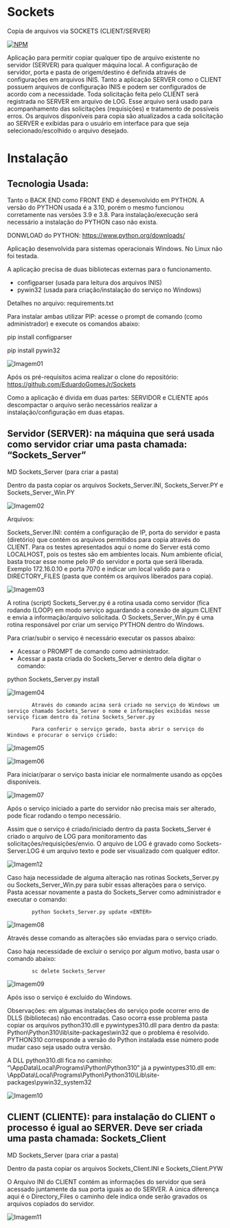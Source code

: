 # Sockets
 Copia de arquivos via SOCKETS (CLIENT/SERVER)
 
 [![NPM](https://img.shields.io/npm/l/react)](https://github.com/EduardoGomesJr/Sockets/blob/main/LICENCE)
 
 Aplicação para permitir copiar qualquer tipo de arquivo existente no servidor (SERVER) para qualquer máquina local. A configuração de servidor, porta e pasta de origem/destino é definida através de configurações em arquivos INIS. Tanto a aplicação SERVER como o CLIENT possuem arquivos de configuração INIS e podem ser configurados de acordo com a necessidade. Toda solicitação feita pelo CLIENT será registrada no SERVER em arquivo de LOG. Esse arquivo será usado para acompanhamento das solicitações (requisições) e tratamento de possíveis erros. Os arquivos disponíveis para copia são atualizados a cada solicitação ao SERVER e exibidas para o usuário em interface para que seja selecionado/escolhido o arquivo desejado.
 
 # Instalação
 
 ## Tecnologia Usada:
 
 Tanto o BACK END como FRONT END é desenvolvido em PYTHON. A versão do PYTHON usada é a 3.10, porém o mesmo funcionou corretamente nas versões 3.9 e 3.8. Para instalação/execução será necessário a instalação do PYTHON caso não exista. 

DONWLOAD do PYTHON: https://www.python.org/downloads/

Aplicação desenvolvida para sistemas operacionais Windows. No Linux não foi testada. 

A aplicação precisa de duas bibliotecas externas para o funcionamento. 

- configparser (usada para leitura dos arquivos INIS) 
- pywin32 (usada para criação/instalação do serviço no Windows)

Detalhes no arquivo: requirements.txt

Para instalar ambas utilizar PIP: acesse o prompt de comando (como administrador) e execute os comandos abaixo:

pip install configparser 

pip install pywin32

![Imagem01](https://github.com/EduardoGomesJr/Sockets/blob/main/Imagens/Figura01.png)

Após os pré-requisitos acima realizar o clone do repositório: https://github.com/EduardoGomesJr/Sockets

Como a aplicação é divida em duas partes: SERVIDOR e CLIENTE após descompactar o arquivo serão necessários realizar a instalação/configuração em duas etapas.

## Servidor (SERVER): na máquina que será usada como servidor criar uma pasta chamada: “Sockets_Server”
MD Sockets_Server (para criar a pasta)

Dentro da pasta copiar os arquivos Sockets_Server.INI, Sockets_Server.PY e Sockets_Server_Win.PY

![Imagem02](https://github.com/EduardoGomesJr/Sockets/blob/main/Imagens/Figura02.png)

Arquivos:

Sockets_Server.INI: contém a configuração de IP, porta do servidor e pasta (diretório) que contém os arquivos permitidos para copia através do CLIENT. Para os testes apresentados aqui o nome do Server está como LOCALHOST, pois os testes são em ambientes locais. Num ambiente oficial, basta trocar esse nome pelo IP do servidor e porta que será liberada. Exemplo 172.16.0.10 e porta 7070 e indicar um local valido para o DIRECTORY_FILES (pasta que contém os arquivos liberados para copia).

![Imagem03](https://github.com/EduardoGomesJr/Sockets/blob/main/Imagens/Figura03.png)

A rotina (script) Sockets_Server.py é a rotina usada como servidor (fica rodando (LOOP) em modo serviço aguardando a conexão de algum CLIENT e envia a informação/arquivo solicitada. 
O Sockets_Server_Win.py é uma rotina responsável por criar um serviço PYTHON dentro do Windows.

Para criar/subir o serviço é necessário executar os passos abaixo:

- Acessar o PROMPT de comando como administrador.
- Acessar a pasta criada do Sockets_Server e dentro dela digitar o comando: 

python Sockets_Server.py install <ENTER>

![Imagem04](https://github.com/EduardoGomesJr/Sockets/blob/main/Imagens/Figura04.png)

			Através do comando acima será criado no serviço do Windows um serviço chamado Sockets_Server o nome e informações exibidas nesse serviço ficam dentro da rotina Sockets_Server.py

			Para conferir o serviço gerado, basta abrir o serviço do Windows e procurar o serviço criado:
   
![Imagem05](https://github.com/EduardoGomesJr/Sockets/blob/main/Imagens/Figura05.png)

![Imagem06](https://github.com/EduardoGomesJr/Sockets/blob/main/Imagens/Figura06.png)

Para iniciar/parar o serviço basta iniciar ele normalmente usando as opções disponíveis.

![Imagem07](https://github.com/EduardoGomesJr/Sockets/blob/main/Imagens/Figura07.png)

Após o serviço iniciado a parte do servidor não precisa mais ser alterado, pode ficar rodando o tempo necessário. 

Assim que o serviço é criado/iniciado dentro da pasta Sockets_Server é criado o arquivo de LOG para monitoramento das solicitações/requisições/envio. O arquivo de LOG é gravado como Sockets-Server.LOG é um arquivo texto e pode ser visualizado com qualquer editor.

![Imagem12](https://github.com/EduardoGomesJr/Sockets/blob/main/Imagens/Figura12.png)

Caso haja necessidade de alguma alteração nas rotinas Sockets_Server.py ou Sockets_Server_Win.py para subir essas alterações para o serviço. Pasta acessar novamente a pasta do Sockets_Server como administrador e executar o comando:

			python Sockets_Server.py update <ENTER>

![Imagem08](https://github.com/EduardoGomesJr/Sockets/blob/main/Imagens/Figura08.png)

Através desse comando as alterações são enviadas para o serviço criado. 

Caso haja necessidade de excluir o serviço por algum motivo, basta usar o comando abaixo:
			
			sc delete Sockets_Server

![Imagem09](https://github.com/EduardoGomesJr/Sockets/blob/main/Imagens/Figura09.png)

Após isso o serviço é excluído do Windows.

Observações: em algumas instalações do serviço pode ocorrer erro de DLLS (bibliotecas) não encontradas. Caso ocorra esse problema pasta copiar os arquivos python310.dll e pywintypes310.dll para dentro da pasta: Python\Python310\lib\site-packages\win32 que o problema é resolvido. PYTHON310 corresponde a versão do Python instalada esse número pode mudar caso seja usado outra versão.

A DLL python310.dll fica no caminho: “\AppData\Local\Programs\Python\Python310” já a pywintypes310.dll em: \AppData\Local\Programs\Python\Python310\Lib\site-packages\pywin32_system32

![Imagem10](https://github.com/EduardoGomesJr/Sockets/blob/main/Imagens/Figura10.png)

## CLIENT (CLIENTE): para instalação do CLIENT o processo é igual ao SERVER. Deve ser criada uma pasta chamada: Sockets_Client

MD Sockets_Server (para criar a pasta)

Dentro da pasta copiar os arquivos Sockets_Client.INI e Sockets_Client.PYW

O Arquivo INI do CLIENT contém as informações do servidor que será acessado juntamente da sua porta iguais ao do SERVER. A única diferença aqui é o Directory_Files o caminho dele indica onde serão gravados os arquivos copiados do servidor.

 ![Imagem11](https://github.com/EduardoGomesJr/Sockets/blob/main/Imagens/Figura11.png)
















 

